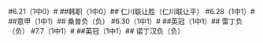#6.21（1中0）#
##韩职（1中0）##
仁川联让胜（仁川联让平）
#6.28（1中1）#
##意甲（1中1）##
桑普负（负）
#6.30（1中1）#
##英冠（1中1）##
雷丁负（负）
#7.7（1中1）#
##英冠（1中1）##
诺丁汉负（负）